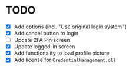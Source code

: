 ﻿# TODO

- [X] Add options (incl. "Use original login system")
- [X] Add cancel button to login
- [ ] Update 2FA Pin screen
- [X] Update logged-in screen
- [X] Add functionality to load profile picture
- [X] Add license for `CredentialManagement.dll`
